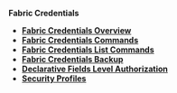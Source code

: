 <strong>Fabric Credentials<strong>

<ul>
<li><a href="/articles/17_fabric_credentials/01_fabric_credentials_overview.md">Fabric Credentials Overview</a></li>
<li><a href="/articles/17_fabric_credentials/02_fabric_credentials_commands.md">Fabric Credentials Commands</a></li>
<li><a href="/articles/17_fabric_credentials/02a_fabric_credentials_list_commands.md">Fabric Credentials List Commands</a></li>    
<li><a href="/articles/17_fabric_credentials/03_fabric_credentials_backup.md">Fabric Credentials Backup</a></li>
<li><a href="/articles/17_fabric_credentials/04_fields_level_authorization.md">Declarative Fields Level Authorization</a></li>
<li><a href="/articles/17_fabric_credentials/05_security_profiles.md">Security Profiles</a></li>
</ul>

